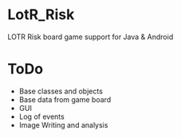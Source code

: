 LotR_Risk
=========

LOTR Risk board game support for Java &amp; Android

ToDo
=========
- Base classes and objects
- Base data from game board
- GUI
- Log of events
- Image Writing and analysis
